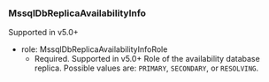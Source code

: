 ### MssqlDbReplicaAvailabilityInfo
Supported in v5.0+

- role: MssqlDbReplicaAvailabilityInfoRole
  - Required. Supported in v5.0+
Role of the availability database replica. Possible values are: `PRIMARY`, `SECONDARY`, or `RESOLVING`.
